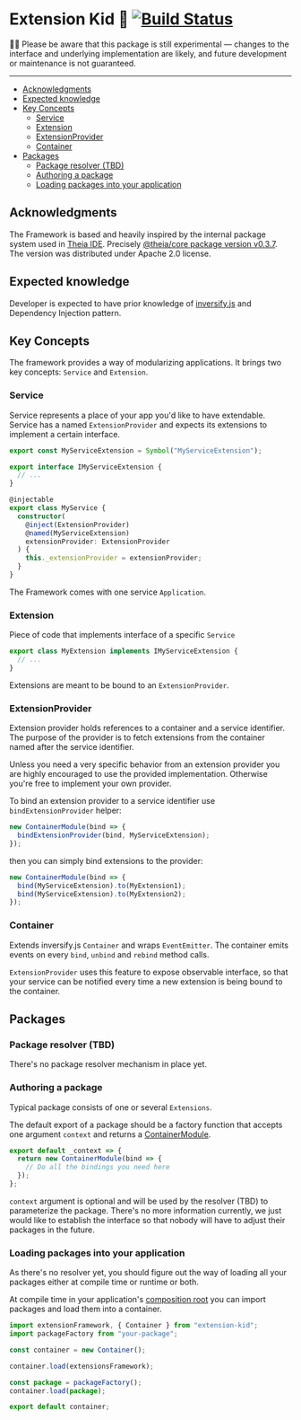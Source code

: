 # Extension Kid 👶 [![Build Status](https://jenkins.mesosphere.com/service/jenkins/buildStatus/icon?job=frontend/extension-kid/master)](https://jenkins.mesosphere.com/service/jenkins/job/frontend/job/extension-kid/job/master/)

👩‍🔬 Please be aware that this package is still experimental —
changes to the interface and underlying implementation are likely,
and future development or maintenance is not guaranteed.

---

<!-- TOC -->

- [Acknowledgments](#acknowledgments)
- [Expected knowledge](#expected-knowledge)
- [Key Concepts](#key-concepts)
  - [Service](#service)
  - [Extension](#extension)
  - [ExtensionProvider](#extensionprovider)
  - [Container](#container)
- [Packages](#packages)
  - [Package resolver (TBD)](#package-resolver-tbd)
  - [Authoring a package](#authoring-a-package)
  - [Loading packages into your application](#loading-packages-into-your-application)

<!-- /TOC -->

## Acknowledgments

The Framework is based and heavily inspired by the internal package system used in [Theia IDE](https://github.com/theia-ide/theia). Precisely [@theia/core package version v0.3.7](https://github.com/theia-ide/theia/blob/f81fe0139dfa1a8ef36a0eae2b4439d8ef3d2fe2/packages/core/package.json). The version was distributed under Apache 2.0 license.

## Expected knowledge

Developer is expected to have prior knowledge of [inversify.js](http://inversify.io/) and Dependency Injection pattern.

## Key Concepts

The framework provides a way of modularizing applications. It brings two key concepts: `Service` and `Extension`.

### Service

Service represents a place of your app you'd like to have extendable. Service has a named `ExtensionProvider` and expects its extensions to implement a certain interface.

```ts
export const MyServiceExtension = Symbol("MyServiceExtension");

export interface IMyServiceExtension {
  // ...
}

@injectable
export class MyService {
  constructor(
    @inject(ExtensionProvider)
    @named(MyServiceExtension)
    extensionProvider: ExtensionProvider
  ) {
    this._extensionProvider = extensionProvider;
  }
}
```

The Framework comes with one service `Application`.

### Extension

Piece of code that implements interface of a specific `Service`

```ts
export class MyExtension implements IMyServiceExtension {
  // ...
}
```

Extensions are meant to be bound to an `ExtensionProvider`.

### ExtensionProvider

Extension provider holds references to a container and a service identifier. The purpose of the provider is to fetch extensions from the container named after the service identifier.

Unless you need a very specific behavior from an extension provider you are highly encouraged to use the provided implementation. Otherwise you're free to implement your own provider.

To bind an extension provider to a service identifier use `bindExtensionProvider` helper:

```ts
new ContainerModule(bind => {
  bindExtensionProvider(bind, MyServiceExtension);
});
```

then you can simply bind extensions to the provider:

```ts
new ContainerModule(bind => {
  bind(MyServiceExtension).to(MyExtension1);
  bind(MyServiceExtension).to(MyExtension2);
});
```

### Container

Extends inversify.js `Container` and wraps `EventEmitter`. The container emits events on every `bind`, `unbind` and `rebind` method calls.

`ExtensionProvider` uses this feature to expose observable interface, so that your service can be notified every time a new extension is being bound to the container.

## Packages

### Package resolver (TBD)

There's no package resolver mechanism in place yet.

### Authoring a package

Typical package consists of one or several `Extensions`.

The default export of a package should be a factory function that accepts one argument `context` and returns a [ContainerModule](https://github.com/inversify/InversifyJS/blob/4d9f2fc363be94850bb20fde80ad06aca15b700e/wiki/container_modules.md).

```ts
export default _context => {
  return new ContainerModule(bind => {
    // Do all the bindings you need here
  });
};
```

`context` argument is optional and will be used by the resolver (TBD) to parameterize the package. There's no more information currently, we just would like to establish the interface so that nobody will have to adjust their packages in the future.

### Loading packages into your application

As there's no resolver yet, you should figure out the way of loading all your packages either at compile time or runtime or both.

At compile time in your application's [composition root](http://blog.ploeh.dk/2011/07/28/CompositionRoot/) you can import packages and load them into a container.

```ts
import extensionFramework, { Container } from "extension-kid";
import packageFactory from "your-package";

const container = new Container();

container.load(extensionsFramework);

const package = packageFactory();
container.load(package);

export default container;
```
